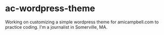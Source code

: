 ac-wordpress-theme
==================

Working on customizing a simple wordpress theme for amicampbell.com to practice coding. I'm a journalist in Somerville, MA.
